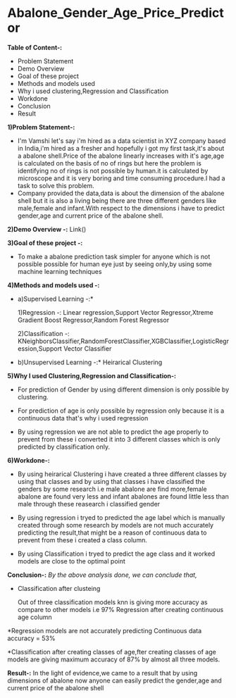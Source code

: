 # Abalone_Gender_Age_Price_Predictor

**Table of Content-:**

* Problem Statement
* Demo Overview
* Goal of these project
* Methods and models used
* Why i used clustering,Regression and Classification
* Workdone
* Conclusion
* Result



**1)Problem Statement-:**

* I'm Vamshi let's say i'm hired as a data scientist in XYZ company based in India,i'm   hired as a fresher and hopefully i got my first task,it's about a abalone shell.Price     of the abalone linearly increases with it's age,age is calculated on the basis of no   of rings but here the problem is identifying no of rings is not possible by human.it       is calculated by microscope and it is very boring and time consuming procedure.I had   a task to solve this problem.
* Company provided the data,data is about the dimension of the abalone shell but it is   also a living being there are three different genders like male,female and                 infant.With respect to the dimensions i have to predict gender,age and current price   of the abalone shell.

**2)Demo Overview -:** Link()

**3)Goal of these project -:**
* To make a abalone prediction task simpler for anyone which is not possible possible for human eye just by seeing only,by using some machine learning techniques

**4)Methods and models used -:**

* a)Supervised Learning -:*
   
   
   1)Regression -: Linear regression,Support Vector Regressor,Xtreme Gradient Boost Regressor,Random Forest Regressor
   
   2)Classification -: KNeighborsClassifier,RandomForestClassifier,XGBClassifier,LogisticRegression,Support Vector Classifier
   
* b)Unsupervised Learning -:* Heirarical Clustering


**5)Why I used Clustering,Regression and Classification-:**

* For prediction of Gender by using different dimension is only possible by clustering.

* For prediction of age is only possible by regression only because it is a continuous data that's why i used regression

* By using regression we are not able to predict the age properly to prevent from these i converted it into 3 different classes which is only predicted by classification only.
   
   
**6)Workdone-:**

* By using heirarical Clustering i have created a three different classes by using that classes and by using that classes i have classified the genders by some research i.e male   abalone are find more,female abalone are found very less and infant abalones are found little less than male through these reasearch i classified gender

* By using regression i tryed to predicted the age label which is manually created through some research by models are not much accurately predicting the result,that might be a reason of continuous data to prevent from these i created a class column.

* By using Classification i tryed to predict the age class and it worked models are close to the optimal point

**Conclusion-:**
*By the above analysis done, we can conclude that,*
* Classification after clusteing

  Out of three classification models knn is giving more accuracy as compare to other models i.e 97%
  Regression after creating continuous age column

*Regression models are not accurately predicting Continuous data accuracy = 53%
 
*Classification after creating classes of age,fter creating classes of age models are giving maximum accuracy of 87% by almost all three models.


**Result-:**
In the light of evidence,we came to a result that by using dimensions of abalone now anyone can easily predict the gender,age and current price of the abalone shell
